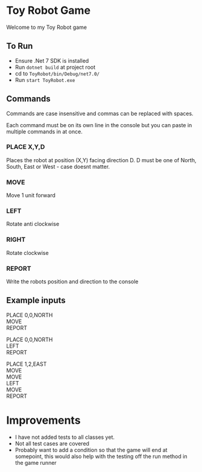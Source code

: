 # Toy Robot Game

Welcome to my Toy Robot game

## To Run
- Ensure .Net 7 SDK is installed
- Run `dotnet build` at project root
- cd to `ToyRobot/bin/Debug/net7.0/`
- Run `start ToyRobot.exe`

## Commands

Commands are case insensitive and commas can be replaced with spaces.

Each command must be on its own line in the console but you can paste in multiple commands in at once.

### PLACE X,Y,D
Places the robot at position (X,Y) facing direction D. D must be one of North, South, East or West - case doesnt matter.

### MOVE 
Move 1 unit forward

### LEFT
Rotate anti clockwise

### RIGHT
Rotate clockwise

### REPORT
Write the robots position and direction to the console

## Example inputs

PLACE 0,0,NORTH <br />
MOVE <br />
REPORT <br />

PLACE 0,0,NORTH <br />
LEFT <br />
REPORT <br />

PLACE 1,2,EAST <br />
MOVE <br />
MOVE <br />
LEFT <br />
MOVE <br />
REPORT <br />

# Improvements
- I have not added tests to all classes yet.
- Not all test cases are covered
- Probably want to add a condition so that the game will end at somepoint, this would also help with the testing off the run method in the game runner
